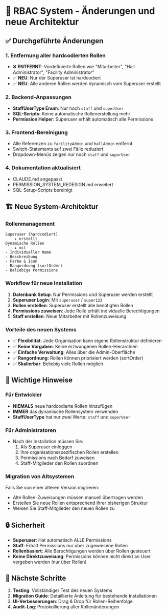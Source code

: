 # 🔐 RBAC System - Änderungen und neue Architektur

## ✅ Durchgeführte Änderungen

### 1. **Entfernung aller hardcodierten Rollen**
- ❌ **ENTFERNT**: Vordefinierte Rollen wie "Mitarbeiter", "Hall Administrator", "Facility Administrator"
- ✅ **NEU**: Nur der Superuser ist hardcodiert
- ✅ **NEU**: Alle anderen Rollen werden dynamisch vom Superuser erstellt

### 2. **Backend-Anpassungen**
- **StaffUserType Enum**: Nur noch `staff` und `superUser`
- **SQL-Scripts**: Keine automatische Rollenerstellung mehr
- **Permission Helper**: Superuser erhält automatisch alle Permissions

### 3. **Frontend-Bereinigung**
- Alle Referenzen zu `facilityAdmin` und `hallAdmin` entfernt
- Switch-Statements auf zwei Fälle reduziert
- Dropdown-Menüs zeigen nur noch `staff` und `superUser`

### 4. **Dokumentation aktualisiert**
- CLAUDE.md angepasst
- PERMISSION_SYSTEM_REDESIGN.md erweitert
- SQL-Setup-Scripts bereinigt

## 🏗️ Neue System-Architektur

### Rollenmanagement
```
Superuser (hardcodiert)
    ↓ erstellt
Dynamische Rollen
    ↓ mit
- Individueller Name
- Beschreibung  
- Farbe & Icon
- Rangordnung (sortOrder)
- Beliebige Permissions
```

### Workflow für neue Installation
1. **Datenbank Setup**: Nur Permissions und Superuser werden erstellt
2. **Superuser Login**: Mit `superuser` / `super123`
3. **Rollen erstellen**: Superuser erstellt alle benötigten Rollen
4. **Permissions zuweisen**: Jede Rolle erhält individuelle Berechtigungen
5. **Staff erstellen**: Neue Mitarbeiter mit Rollenzuweisung

### Vorteile des neuen Systems
- ✅ **Flexibilität**: Jede Organisation kann eigene Rollenstruktur definieren
- ✅ **Keine Vorgaben**: Keine erzwungenen Rollen-Hierarchien
- ✅ **Einfache Verwaltung**: Alles über die Admin-Oberfläche
- ✅ **Rangordnung**: Rollen können priorisiert werden (sortOrder)
- ✅ **Skalierbar**: Beliebig viele Rollen möglich

## 📝 Wichtige Hinweise

### Für Entwickler
- **NIEMALS** neue hardcodierte Rollen hinzufügen
- **IMMER** das dynamische Rollensystem verwenden
- **StaffUserType** hat nur zwei Werte: `staff` und `superUser`

### Für Administratoren
- Nach der Installation müssen Sie:
  1. Als Superuser einloggen
  2. Ihre organisationsspezifischen Rollen erstellen
  3. Permissions nach Bedarf zuweisen
  4. Staff-Mitglieder den Rollen zuordnen

### Migration von Altsystemen
Falls Sie von einer älteren Version migrieren:
- Alte Rollen-Zuweisungen müssen manuell übertragen werden
- Erstellen Sie neue Rollen entsprechend Ihrer bisherigen Struktur
- Weisen Sie Staff-Mitglieder den neuen Rollen zu

## 🔒 Sicherheit

- **Superuser**: Hat automatisch ALLE Permissions
- **Staff**: Erhält Permissions nur über zugewiesene Rollen
- **Rollenbasiert**: Alle Berechtigungen werden über Rollen gesteuert
- **Keine Direktzuweisung**: Permissions können nicht direkt an User vergeben werden (nur über Rollen)

## 🚀 Nächste Schritte

1. **Testing**: Vollständiger Test des neuen Systems
2. **Migration Guide**: Detaillierte Anleitung für bestehende Installationen
3. **UI-Verbesserungen**: Drag & Drop für Rollen-Reihenfolge
4. **Audit-Log**: Protokollierung aller Rollenänderungen